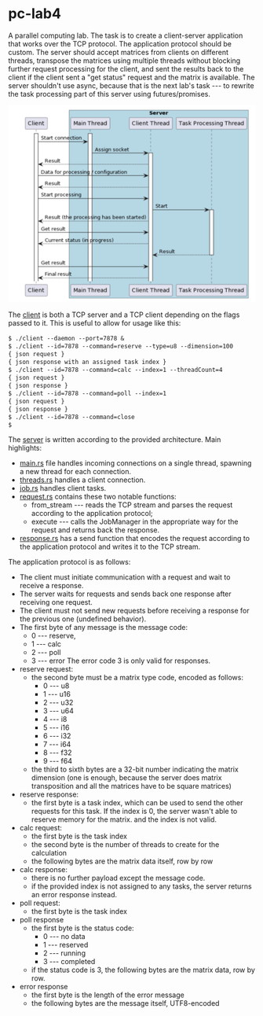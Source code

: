 # pc-lab4

A parallel computing lab. The task is to create a client-server application
that works over the TCP protocol. The application protocol should be custom.
The server should accept matrices from clients on different threads, transpose
the matrices using multiple threads without blocking further request processing
for the client, and sent the results back to the client if the client sent a 
"get status" request and the matrix is available. The server shouldn't use async,
because that is the next lab's task --- to rewrite the task processing part of
this server using futures/promises.

![Application architecture](arch.png)

The [client](client) is both a TCP server and a TCP client depending on the flags
passed to it. This is useful to allow for usage like this:
```
$ ./client --daemon --port=7878 &
$ ./client --id=7878 --command=reserve --type=u8 --dimension=100
{ json request }
{ json response with an assigned task index }
$ ./client --id=7878 --command=calc --index=1 --threadCount=4
{ json request }
{ json response }
$ ./client --id=7878 --command=poll --index=1
{ json request }
{ json response }
$ ./client --id=7878 --command=close
$ 
```

The [server](server) is written according to the provided architecture. Main
highlights:
- [main.rs](server/src/main.rs) file handles incoming connections on a single
thread, spawning a new thread for each connection.
- [threads.rs](server/src/thread.rs) handles a client connection.
- [job.rs](server/src/job.rs) handles client tasks.
- [request.rs](server/src/request.rs) contains these two notable functions:
  - from_stream --- reads the TCP stream and parses the request
  according to the application protocol;
  - execute --- calls the JobManager in the appropriate way for the request
  and returns back the response.
- [response.rs](server/src/response.rs) has a send function that encodes
the request according to the application protocol and writes it to the TCP
stream.

The application protocol is as follows:
- The client must initiate communication with a request and wait to receive
a response.
- The server waits for requests and sends back one response after receiving
one request.
- The client must not send new requests before receiving a response for the
previous one (undefined behavior).
- The first byte of any message is the message code:
  - 0 --- reserve,
  - 1 --- calc
  - 2 --- poll
  - 3 --- error
  The error code 3 is only valid for responses.
- reserve request:
  - the second byte must be a matrix type code, encoded as follows:
    - 0 --- u8
    - 1 --- u16
    - 2 --- u32
    - 3 --- u64
    - 4 --- i8
    - 5 --- i16
    - 6 --- i32
    - 7 --- i64
    - 8 --- f32
    - 9 --- f64
  - the third to sixth bytes are a 32-bit number indicating the matrix dimension
  (one is enough, because the server does matrix transposition and all the matrices
  have to be square matrices)
- reserve response:
  - the first byte is a task index, which can be used to send the other 
  requests for this task. If the index is 0, the server wasn't able to reserve memory
  for the matrix. and the index is not valid.
- calc request:
  - the first byte is the task index
  - the second byte is the number of threads to create for the calculation
  - the following bytes are the matrix data itself, row by row
- calc response:
  - there is no further payload except the message code.
  - if the provided index is not assigned to any tasks, the server returns an error
  response instead.
- poll request:
  - the first byte is the task index
- poll response
  - the first byte is the status code:
    - 0 --- no data
    - 1 --- reserved
    - 2 --- running
    - 3 --- completed
  - if the status code is 3, the following bytes are the matrix data, row by row.
- error response
  - the first byte is the length of the error message
  - the following bytes are the message itself, UTF8-encoded

